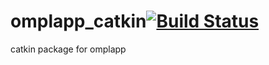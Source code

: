 # omplapp_catkin[![Build Status](https://travis-ci.org/yuzhangbit/omplapp_catkin.svg?branch=master)](https://travis-ci.org/yuzhangbit/omplapp_catkin)
catkin package for omplapp
